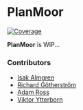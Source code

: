 # PlanMoor

[![Coverage](https://codecov.io/gh/SoftwareEngineeringProjectUU/PlanMoor/branch/main/graph/badge.svg?token=7e55683c-95fd-4830-8fe8-ba43e2209e7d)](https://codecov.io/gh/SoftwareEngineeringProjectUU/PlanMoor)

**PlanMoor** is WIP...

### Contributors

* [Isak Almgren](https://github.com/kotodox)
* [Richard Götherström](https://github.com/RichardG99)
* [Adam Ross](https://github.com/R055A)
* [Viktor Ytterborn](https://github.com/RichardG99)
